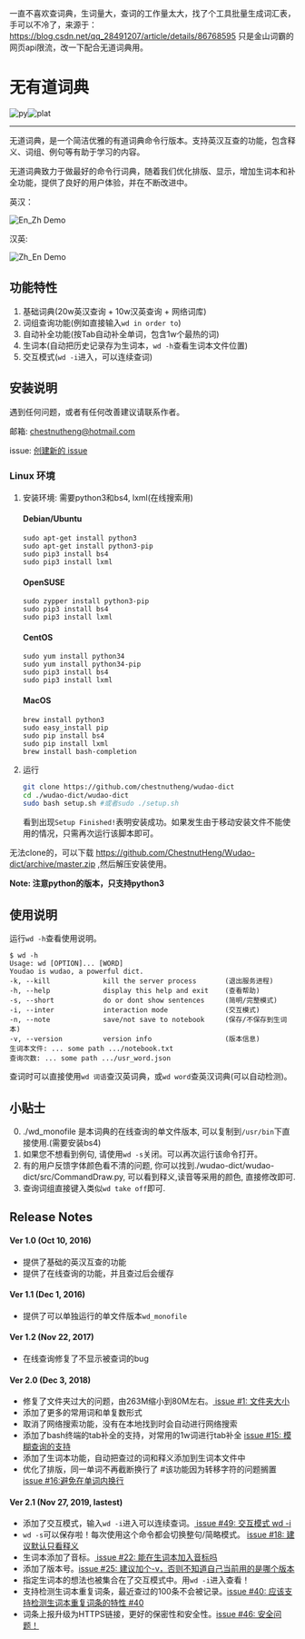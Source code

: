 一直不喜欢查词典，生词量大，查词的工作量太大，找了个工具批量生成词汇表，手可以不冷了，来源于：https://blog.csdn.net/qq_28491207/article/details/86768595 只是金山词霸的网页api限流，改一下配合无道词典用。

# 无有道词典

![py](https://img.shields.io/badge/python-3.4.5-green.svg?style=plastic)![plat](https://img.shields.io/badge/platform-Ubuntu/CentOS/Debian-green.svg?style=plastic)

---

无道词典，是一个简洁优雅的有道词典命令行版本。支持英汉互查的功能，包含释义、词组、例句等有助于学习的内容。

无道词典致力于做最好的命令行词典，随着我们优化排版、显示，增加生词本和补全功能，提供了良好的用户体验，并在不断改进中。

英汉：

![En_Zh Demo](https://github.com/ChestnutHeng/Wudao-dict/raw/master/img/wudao_en.png)

汉英:

![Zh_En Demo](https://github.com/ChestnutHeng/Wudao-dict/raw/master/img/wudao_zh.png)

## 功能特性

1. 基础词典(20w英汉查询 + 10w汉英查询 + 网络词库)
2. 词组查询功能(例如直接输入`wd in order to`)
3. 自动补全功能(按Tab自动补全单词，包含1w个最热的词)
4. 生词本(自动把历史记录存为生词本，`wd -h`查看生词本文件位置)
5. 交互模式(`wd -i`进入，可以连续查词)


## 安装说明

遇到任何问题，或者有任何改善建议请联系作者。 

邮箱: chestnutheng@hotmail.com

issue: <a href="https://github.com/ChestnutHeng/Wudao-dict/issues/new">创建新的 issue</a>

### Linux 环境

1. 安装环境: 需要python3和bs4, lxml(在线搜索用)
    #### Debian/Ubuntu
    ```
    sudo apt-get install python3
    sudo apt-get install python3-pip
    sudo pip3 install bs4
    sudo pip3 install lxml
    ```
 
    #### OpenSUSE
    ```
    sudo zypper install python3-pip
    sudo pip3 install bs4
    sudo pip3 install lxml
    ```
    #### CentOS
    ```
    sudo yum install python34
    sudo yum install python34-pip
    sudo pip3 install bs4
    sudo pip3 install lxml
    ```
    #### MacOS
    ```
    brew install python3
    sudo easy_install pip
    sudo pip install bs4
    sudo pip install lxml
    brew install bash-completion
    ```

2.  运行
    ```sh
    git clone https://github.com/chestnutheng/wudao-dict
    cd ./wudao-dict/wudao-dict
    sudo bash setup.sh #或者sudo ./setup.sh
    ```

    看到出现`Setup Finished!`表明安装成功。如果发生由于移动安装文件不能使用的情况，只需再次运行该脚本即可。

无法clone的，可以下载 https://github.com/ChestnutHeng/Wudao-dict/archive/master.zip ,然后解压安装使用。

**Note: 注意python的版本，只支持python3**


## 使用说明

运行`wd -h`查看使用说明。


```
$ wd -h
Usage: wd [OPTION]... [WORD]
Youdao is wudao, a powerful dict.
-k, --kill             kill the server process       (退出服务进程)
-h, --help             display this help and exit    (查看帮助)
-s, --short            do or dont show sentences     (简明/完整模式)
-i, --inter            interaction mode              (交互模式)
-n, --note             save/not save to notebook     (保存/不保存到生词本)
-v, --version          version info                  (版本信息)
生词本文件: ... some path .../notebook.txt
查询次数: ... some path .../usr_word.json
```

查词时可以直接使用`wd 词语`查汉英词典，或`wd word`查英汉词典(可以自动检测)。


## 小贴士

0. ./wd_monofile 是本词典的在线查询的单文件版本, 可以复制到`/usr/bin`下直接使用.(需要安装bs4)
1. 如果您不想看到例句, 请使用`wd -s`关闭。可以再次运行该命令打开。
2. 有的用户反馈字体颜色看不清的问题, 你可以找到./wudao-dict/wudao-dict/src/CommandDraw.py, 可以看到释义,读音等采用的颜色, 直接修改即可.
3. 查询词组直接键入类似`wd take off`即可.

## Release Notes

#### Ver 1.0 (Oct 10, 2016)

* 提供了基础的英汉互查的功能
* 提供了在线查询的功能，并且查过后会缓存

#### Ver 1.1 (Dec 1, 2016)

* 提供了可以单独运行的单文件版本`wd_monofile`

#### Ver 1.2 (Nov 22, 2017)

* 在线查询修复了不显示被查词的bug

#### Ver 2.0 (Dec 3, 2018)

* 修复了文件夹过大的问题，由263M缩小到80M左右。<a href="https://github.com/ChestnutHeng/Wudao-dict/issues/1"> issue #1: 文件夹大小</a>
* 添加了更多的常用词和单复数形式
* 取消了网络搜索功能，没有在本地找到时会自动进行网络搜索
* 添加了bash终端的tab补全的支持，对常用的1w词进行tab补全 <a href="https://github.com/ChestnutHeng/Wudao-dict/issues/15">issue #15: 模糊查询的支持</a>
* 添加了生词本功能，自动把查过的词和释义添加到生词本文件中
* 优化了排版，同一单词不再截断换行了 #该功能因为转移字符的问题搁置 <a href="https://github.com/ChestnutHeng/Wudao-dict/issues/16">issue #16:避免在单词内换行</a>

#### Ver 2.1 (Nov 27, 2019, lastest)
* 添加了交互模式，输入`wd -i`进入可以连续查词。<a href="https://github.com/ChestnutHeng/Wudao-dict/issues/49"> issue #49: 交互模式 wd -i</a>
* `wd -s`可以保存啦！每次使用这个命令都会切换整句/简略模式。 <a href="https://github.com/ChestnutHeng/Wudao-dict/issues/18"> issue #18: 建议默认只看释义</a>
* 生词本添加了音标。<a href="https://github.com/ChestnutHeng/Wudao-dict/issues/22"> issue #22: 能在生词本加入音标吗 </a>
* 添加了版本号。<a href="https://github.com/ChestnutHeng/Wudao-dict/issues/25">issue #25: 建议加个-v，否则不知道自己当前用的是哪个版本 </a>
* 指定生词本的想法也被集合在了交互模式中。用`wd -i`进入查看！
* 支持检测生词本重复词条，最近查过的100条不会被记录。<a href="https://github.com/ChestnutHeng/Wudao-dict/issues/40">issue #40: 应该支持检测生词本重复词条的特性 #40 </a>
* 词条上报升级为HTTPS链接，更好的保密性和安全性。<a href="https://github.com/ChestnutHeng/Wudao-dict/issues/46">issue #46: 安全问题！ </a>
